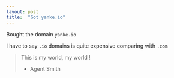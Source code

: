 ```yaml
---
layout: post
title:  "Got yanke.io"
---
```


Bought the domain `yanke.io`

I have to say `.io` domains is quite expensive comparing with `.com`

> This is my world, my world !
> - Agent Smith
